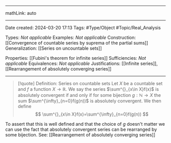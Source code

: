 
---

mathLink: auto

---
Date created: 2024-03-20 17:13
Tags: #Type/Object #Topic/Real_Analysis 

Types: _Not applicable_
Examples: _Not applicable_
Construction: [[Convergence of countable series by suprema of the partial sums]]
Generalization: [[Series on uncountable sets]]

Properties: [[Fubini's theorem for infinite series]]
Sufficiencies: _Not applicable_
Equivalences: _Not applicable_
Justifications: [[Infinite series]], [[Rearrangement of absolutely converging series]]

---  

> [!quote] Definition: Series on countable sets
> Let $X$ be a countable set and $f$ a function $X\to \mathbb{R}$. We say the series $\sum^{}_{x\in X}f(x)$ is absolutely convergent if and only if for some bijection $g:\mathbb{N}\to X$ the sum $\sum^{\infty}_{n=0}f(g(n))$ is absolutely convergent. We then define $$ \sum^{}_{x\in X}f(x)=\sum^{\infty}_{n=0}f(g(n)) $$

To assert that this is well defined and that the choice of $g$ doesn't matter we can use the fact that absolutely convergent series can be rearranged by some bijection. See: [[Rearrangement of absolutely converging series]]


